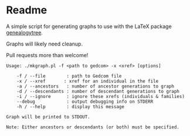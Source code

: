 # Readme #

A simple script for generating graphs to use with the LaTeX package [genealogytree](https://github.com/T-F-S/genealogytree).

Graphs will likely need cleanup.

Pull requests more than welcome!

```
Usage: ./mkgraph.pl -f <path to gedcom> -x <xref> [options]

	-f / --file        : path to Gedcom file
	-x / --xref       : xref for an individual in the file
	-a / --ancestors   : number of ancestor generations to graph
	-d / --descendants : number of descendant generations to graph
	-i / --ignore      : ignore these xrefs (individuals & families)
	--debug            : output debugging info on STDERR
	-h / --help        : display this message

Graph will be printed to STDOUT.

Note: Either ancestors or descendants (or both) must be specified.
```
